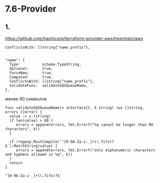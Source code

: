 # 7.6-Provider

## 1.

<https://github.com/hashicorp/terraform-provider-aws/tree/main/aws>

```
ConflictsWith: []string{"name_prefix"},


"name": {
  Type:          schema.TypeString,
  Optional:      true,
  ForceNew:      true,
  Computed:      true,
  ConflictsWith: []string{"name_prefix"},
  ValidateFunc:  validateSQSQueueName,
},
```

менее 80 символов

```
func validateSQSQueueName(v interface{}, k string) (ws []string, errors []error) {
  value := v.(string)
  if len(value) > 80 {
     errors = append(errors, fmt.Errorf("%q cannot be longer than 80 characters", k))
  }

  if !regexp.MustCompile(`^[0-9A-Za-z-_]+(\.fifo)?$`).MatchString(value) {
     errors = append(errors, fmt.Errorf("only alphanumeric characters and hyphens allowed in %q", k))
  }
  return
}
```

```
^[0-9A-Za-z-_]+(\.fifo)?$` 
```
